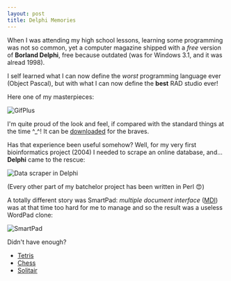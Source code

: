 ```yaml
---
layout: post
title: Delphi Memories
---
```


When I was attending my high school lessons, learning some programming was not so common, yet
a computer magazine shipped with a *free* version of **Borland Delphi**, free because outdated
(was for Windows 3.1, and it was alread 1998).

I self learned what I can now define the *worst* programming language ever (Object Pascal), but
with what I can now define the **best** RAD studio ever!

Here one of my masterpieces:

![GifPlus](https://telatin.github.io/images/Neofox_GifPlus3_Screenshot_1.png)

I'm quite proud of the look and feel, if compared with the standard things at the time ^_^! It can be [downloaded](https://telatin.github.io/files/gifplus3.exe) for the braves.

Has that experience been useful somehow? Well, for my very first bioinformatics project (2004) I needed to scrape an online database, and... **Delphi** came to the rescue:

![Data scraper in Delphi](https://telatin.github.io/images/Neofox_Trasfactory.png)

(Every other part of my batchelor project has been written in Perl :heart_eyes:)

A totally different story was SmartPad: *multiple document interface* ([MDI](https://en.wikipedia.org/wiki/Multiple_document_interface)) was at that time 
too hard for me to manage and so the result was a useless WordPad clone:

![SmartPad](https://telatin.github.io/images/Neofox_SmartPad.png)

Didn't have enough?

 * [Tetris](https://telatin.github.io/files/tetris.zip)
 * [Chess](https://telatin.github.io/files/chess.zip)
 * [Solitair](https://telatin.github.io/files/sol.zip)
